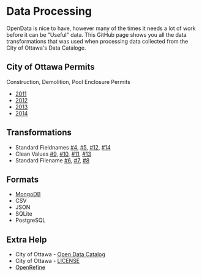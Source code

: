 Data Processing
===============

OpenData is nice to have, however many of the times it needs a lot of work before it can be
"Useful" data. This GitHub page shows you all the data transformations that was used when processing
data collected from the City of Ottawa's Data Cataloge.

City of Ottawa Permits
----------------------

Construction, Demolition, Pool Enclosure Permits

- [2011]
- [2012]
- [2013]
- [2014] 

Transformations
---------------

- Standard Fieldnames [#4], [#5], [#12], [#14]
- Clean Values [#9], [#10], [#11], [#13]
- Standard Filename [#6], [#7], [#8]

Formats
-------

- [MongoDB]
- CSV
- JSON
- SQLite
- PostgreSQL

Extra Help
----------

- City of Ottawa - [Open Data Catalog]
- City of Ottawa - [LICENSE]
- [OpenRefine]


[#1]: https://github.com/DenisCarriere/permits/issues/1
[#2]: https://github.com/DenisCarriere/permits/issues/2
[#3]: https://github.com/DenisCarriere/permits/issues/3
[#4]: https://github.com/DenisCarriere/permits/issues/4
[#5]: https://github.com/DenisCarriere/permits/issues/5
[#6]: https://github.com/DenisCarriere/permits/issues/6
[#7]: https://github.com/DenisCarriere/permits/issues/7
[#8]: https://github.com/DenisCarriere/permits/issues/8
[#9]: https://github.com/DenisCarriere/permits/issues/9
[#10]: https://github.com/DenisCarriere/permits/issues/10
[#11]: https://github.com/DenisCarriere/permits/issues/11
[#12]: https://github.com/DenisCarriere/permits/issues/12
[#13]: https://github.com/DenisCarriere/permits/issues/13
[#14]: https://github.com/DenisCarriere/permits/issues/14

[2011]: https://github.com/DenisCarriere/permits/tree/master/CSV/2011
[2012]: https://github.com/DenisCarriere/permits/tree/master/CSV/2012
[2013]: https://github.com/DenisCarriere/permits/tree/master/CSV/2013
[2014]: https://github.com/DenisCarriere/permits/tree/master/CSV/2014

[MongoDB]: https://github.com/DenisCarriere/permits/blob/master/MongoDB.md
[OpenRefine]: https://github.com/OpenRefine/OpenRefine/wiki
[LICENSE]: http://ottawa.ca/en/mobile-apps-and-open-data/terms-use#license
[Open Data Catalog]: http://data.ottawa.ca/en/dataset/construction-demolition-pool-enclosure-permits-monthly
